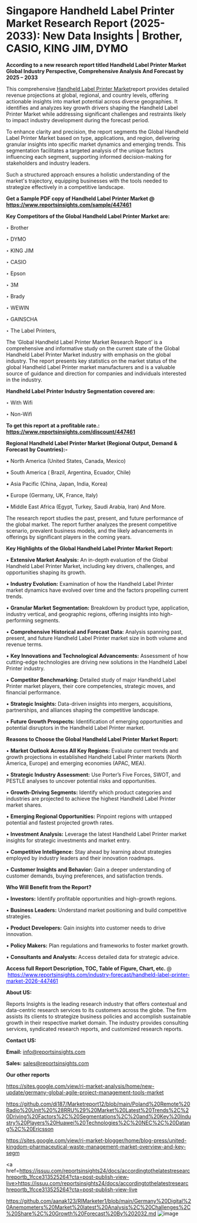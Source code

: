 # Singapore Handheld Label Printer Market Research Report (2025-2033): New Data Insights | Brother, CASIO, KING JIM, DYMO

<strong>According to a new research report titled Handheld Label Printer Market Global Industry Perspective, Comprehensive Analysis And Forecast by 2025 – 2033</strong>

This comprehensive <a href=https://www.reportsinsights.com/sample/447461>Handheld Label Printer Market</a>report provides detailed revenue projections at global, regional, and country levels, offering actionable insights into market potential across diverse geographies. It identifies and analyzes key growth drivers shaping the Handheld Label Printer Market while addressing significant challenges and restraints likely to impact industry development during the forecast period.

To enhance clarity and precision, the report segments the Global Handheld Label Printer Market based on type, applications, and region, delivering granular insights into specific market dynamics and emerging trends. This segmentation facilitates a targeted analysis of the unique factors influencing each segment, supporting informed decision-making for stakeholders and industry leaders.

Such a structured approach ensures a holistic understanding of the market's trajectory, equipping businesses with the tools needed to strategize effectively in a competitive landscape.

<strong>Get a Sample PDF copy of Handheld Label Printer Market </strong><strong>@<a href=https://www.reportsinsights.com/sample/447461 style=color:#0000ff;> https://www.reportsinsights.com/sample/447461</a></strong></font>

<strong>Key Competitors of the Global Handheld Label Printer Market are:</strong>

‣ Brother

‣ DYMO

‣ KING JIM

‣ CASIO

‣ Epson

‣ 3M

‣ Brady

‣ WEWIN

‣ GAINSCHA

‣ The Label Printers,

The ‘Global Handheld Label Printer Market Research Report’ is a comprehensive and informative study on the current state of the Global Handheld Label Printer Market industry with emphasis on the global industry. The report presents key statistics on the market status of the global Handheld Label Printer market manufacturers and is a valuable source of guidance and direction for companies and individuals interested in the industry.

<strong>Handheld Label Printer Industry Segmentation covered are:</strong>

‣ With Wifi

‣ Non-Wifi

<strong>To get this report at a profitable rate.: <a href=https://www.reportsinsights.com/discount/447461 style=color:#0000ff;>https://www.reportsinsights.com/discount/447461</a></strong></font>

<strong>Regional Handheld Label Printer Market (Regional Output, Demand &amp; Forecast by Countries):-</strong>

• North America (United States, Canada, Mexico)

• South America ( Brazil, Argentina, Ecuador, Chile)

• Asia Pacific (China, Japan, India, Korea)

• Europe (Germany, UK, France, Italy)

• Middle East Africa (Egypt, Turkey, Saudi Arabia, Iran) And More.

The research report studies the past, present, and future performance of the global market. The report further analyzes the present competitive scenario, prevalent business models, and the likely advancements in offerings by significant players in the coming years.

<strong>Key Highlights of the Global Handheld Label Printer Market Report:</strong>

• <strong>Extensive Market Analysis:</strong> An in-depth evaluation of the Global Handheld Label Printer Market, including key drivers, challenges, and opportunities shaping its growth.

• <strong>Industry Evolution:</strong> Examination of how the Handheld Label Printer market dynamics have evolved over time and the factors propelling current trends.

• <strong>Granular Market Segmentation:</strong> Breakdown by product type, application, industry vertical, and geographic regions, offering insights into high-performing segments.

• <strong>Comprehensive Historical and Forecast Data:</strong> Analysis spanning past, present, and future Handheld Label Printer market size in both volume and revenue terms.

• <strong>Key Innovations and Technological Advancements:</strong> Assessment of how cutting-edge technologies are driving new solutions in the Handheld Label Printer industry.

• <strong>Competitor Benchmarking:</strong> Detailed study of major Handheld Label Printer market players, their core competencies, strategic moves, and financial performance.

• <strong>Strategic Insights:</strong> Data-driven insights into mergers, acquisitions, partnerships, and alliances shaping the competitive landscape.

• <strong>Future Growth Prospects:</strong> Identification of emerging opportunities and potential disruptors in the Handheld Label Printer market.

<strong>Reasons to Choose the Global Handheld Label Printer Market Report:</strong>

• <strong>Market Outlook Across All Key Regions:</strong> Evaluate current trends and growth projections in established Handheld Label Printer markets (North America, Europe) and emerging economies (APAC, MEA).

• <strong>Strategic Industry Assessment:</strong> Use Porter’s Five Forces, SWOT, and PESTLE analyses to uncover potential risks and opportunities.

• <strong>Growth-Driving Segments:</strong> Identify which product categories and industries are projected to achieve the highest Handheld Label Printer market shares.

• <strong>Emerging Regional Opportunities:</strong> Pinpoint regions with untapped potential and fastest projected growth rates.

• <strong>Investment Analysis:</strong> Leverage the latest Handheld Label Printer market insights for strategic investments and market entry.

• <strong>Competitive Intelligence:</strong> Stay ahead by learning about strategies employed by industry leaders and their innovation roadmaps.

• <strong>Customer Insights and Behavior:</strong> Gain a deeper understanding of customer demands, buying preferences, and satisfaction trends.

<strong>Who Will Benefit from the Report?</strong>

• <strong>Investors:</strong> Identify profitable opportunities and high-growth regions.

• <strong>Business Leaders:</strong> Understand market positioning and build competitive strategies.

• <strong>Product Developers:</strong> Gain insights into customer needs to drive innovation.

• <strong>Policy Makers:</strong> Plan regulations and frameworks to foster market growth.

• <strong>Consultants and Analysts:</strong> Access detailed data for strategic advice.
</ul>
<strong>Access full Report Description, TOC, Table of Figure, Chart, etc. </strong>@  <a href=https://www.reportsinsights.com/industry-forecast/handheld-label-printer-market-2026-447461 style=color:#0000ff;>https://www.reportsinsights.com/industry-forecast/handheld-label-printer-market-2026-447461</a></font>

<strong><strong>About US</strong>:</strong>

Reports Insights is the leading research industry that offers contextual and data-centric research services to its customers across the globe. The firm assists its clients to strategize business policies and accomplish sustainable growth in their respective market domain. The industry provides consulting services, syndicated research reports, and customized research reports.

<strong>Contact US:</strong>

<p class=""""><b>Email:</b> <a href=mailto:info@reportsinsights.com>info@reportsinsights.com</a></p>
<p class=""""><b>Sales:</b> <a href=mailto:sales@reportsinsights.com>sales@reportsinsights.com</a></p>

<strong>Our other reports</strong>

<a href=https://sites.google.com/view/ri-market-analysis/home/new-update/germany-global-agile-project-management-tools-market>https://sites.google.com/view/ri-market-analysis/home/new-update/germany-global-agile-project-management-tools-market</a>

<a href=https://github.com/di187/Marketreport12/blob/main/Poland%20Remote%20Radio%20Unit%20%28RRU%29%20Market%20Latest%20Trends%2C%20Driving%20Factors%2C%20Segmentations%2C%20and%20Key%20Industry%20Players%20Huawei%20Technologies%2C%20NEC%2C%20Datang%2C%20Ericsson>https://github.com/di187/Marketreport12/blob/main/Poland%20Remote%20Radio%20Unit%20%28RRU%29%20Market%20Latest%20Trends%2C%20Driving%20Factors%2C%20Segmentations%2C%20and%20Key%20Industry%20Players%20Huawei%20Technologies%2C%20NEC%2C%20Datang%2C%20Ericsson</a>

<a href=https://sites.google.com/view/ri-market-blogger/home/blog-press/united-kingdom-pharmaceutical-waste-management-market-overview-and-key-segm>https://sites.google.com/view/ri-market-blogger/home/blog-press/united-kingdom-pharmaceutical-waste-management-market-overview-and-key-segm</a>

<a href=https://issuu.com/reportsinsights24/docs/accordingtothelatestresearchreportb_1fcce313525264?cta=post-publish-view-live>https://issuu.com/reportsinsights24/docs/accordingtothelatestresearchreportb_1fcce313525264?cta=post-publish-view-live</a>

<a href=https://github.com/aanak123/RIMarketer1/blob/main/Germany%20Digital%20Anemometers%20Market%20latest%20Analysis%2C%20Challenges%2C%20Share%2C%20Growth%20Forecast%20By%202032.md>https://github.com/aanak123/RIMarketer1/blob/main/Germany%20Digital%20Anemometers%20Market%20latest%20Analysis%2C%20Challenges%2C%20Share%2C%20Growth%20Forecast%20By%202032.md</a>
![image](https://github.com/user-attachments/assets/b35118c2-482b-4f62-a9f5-77ea1a48be51)
